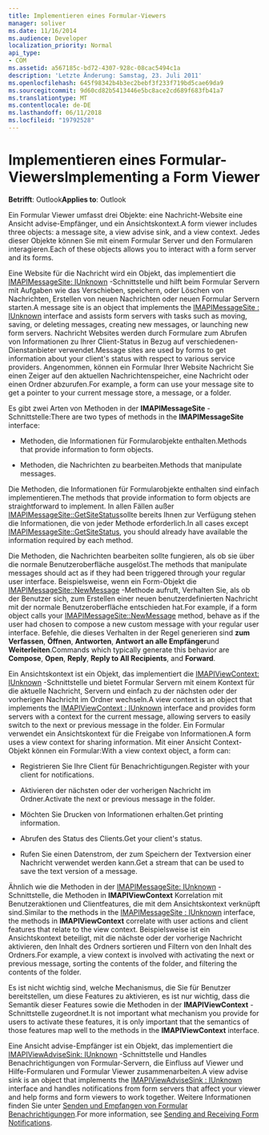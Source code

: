 ```yaml
---
title: Implementieren eines Formular-Viewers
manager: soliver
ms.date: 11/16/2014
ms.audience: Developer
localization_priority: Normal
api_type:
- COM
ms.assetid: a567185c-bd72-4307-928c-08cac5494c1a
description: 'Letzte Änderung: Samstag, 23. Juli 2011'
ms.openlocfilehash: 645f98342b4b3ec2bebf3f233f719bd5cae69da9
ms.sourcegitcommit: 9d60cd82b5413446e5bc8ace2cd689f683fb41a7
ms.translationtype: MT
ms.contentlocale: de-DE
ms.lasthandoff: 06/11/2018
ms.locfileid: "19792528"
---
```

# <a name="implementing-a-form-viewer"></a><span data-ttu-id="c0e45-103">Implementieren eines Formular-Viewers</span><span class="sxs-lookup"><span data-stu-id="c0e45-103">Implementing a Form Viewer</span></span>

  
  
<span data-ttu-id="c0e45-104">**Betrifft**: Outlook</span><span class="sxs-lookup"><span data-stu-id="c0e45-104">**Applies to**: Outlook</span></span> 
  
<span data-ttu-id="c0e45-105">Ein Formular Viewer umfasst drei Objekte: eine Nachricht-Website eine Ansicht advise-Empfänger, und ein Ansichtskontext.</span><span class="sxs-lookup"><span data-stu-id="c0e45-105">A form viewer includes three objects: a message site, a view advise sink, and a view context.</span></span> <span data-ttu-id="c0e45-106">Jedes dieser Objekte können Sie mit einem Formular Server und den Formularen interagieren.</span><span class="sxs-lookup"><span data-stu-id="c0e45-106">Each of these objects allows you to interact with a form server and its forms.</span></span>
  
<span data-ttu-id="c0e45-107">Eine Website für die Nachricht wird ein Objekt, das implementiert die [IMAPIMessageSite: IUnknown](imapimessagesiteiunknown.md) -Schnittstelle und hilft beim Formular Servern mit Aufgaben wie das Verschieben, speichern, oder Löschen von Nachrichten, Erstellen von neuen Nachrichten oder neuen Formular Servern starten.</span><span class="sxs-lookup"><span data-stu-id="c0e45-107">A message site is an object that implements the [IMAPIMessageSite : IUnknown](imapimessagesiteiunknown.md) interface and assists form servers with tasks such as moving, saving, or deleting messages, creating new messages, or launching new form servers.</span></span> <span data-ttu-id="c0e45-108">Nachricht Websites werden durch Formulare zum Abrufen von Informationen zu Ihrer Client-Status in Bezug auf verschiedenen-Dienstanbieter verwendet.</span><span class="sxs-lookup"><span data-stu-id="c0e45-108">Message sites are used by forms to get information about your client's status with respect to various service providers.</span></span> <span data-ttu-id="c0e45-109">Angenommen, können ein Formular Ihrer Website Nachricht Sie einen Zeiger auf den aktuellen Nachrichtenspeicher, eine Nachricht oder einen Ordner abzurufen.</span><span class="sxs-lookup"><span data-stu-id="c0e45-109">For example, a form can use your message site to get a pointer to your current message store, a message, or a folder.</span></span> 
  
<span data-ttu-id="c0e45-110">Es gibt zwei Arten von Methoden in der **IMAPIMessageSite** -Schnittstelle:</span><span class="sxs-lookup"><span data-stu-id="c0e45-110">There are two types of methods in the **IMAPIMessageSite** interface:</span></span> 
  
- <span data-ttu-id="c0e45-111">Methoden, die Informationen für Formularobjekte enthalten.</span><span class="sxs-lookup"><span data-stu-id="c0e45-111">Methods that provide information to form objects.</span></span>
    
- <span data-ttu-id="c0e45-112">Methoden, die Nachrichten zu bearbeiten.</span><span class="sxs-lookup"><span data-stu-id="c0e45-112">Methods that manipulate messages.</span></span>
    
<span data-ttu-id="c0e45-113">Die Methoden, die Informationen für Formularobjekte enthalten sind einfach implementieren.</span><span class="sxs-lookup"><span data-stu-id="c0e45-113">The methods that provide information to form objects are straightforward to implement.</span></span> <span data-ttu-id="c0e45-114">In allen Fällen außer [IMAPIMessageSite::GetSiteStatus](imapimessagesite-getsitestatus.md)sollte bereits Ihnen zur Verfügung stehen die Informationen, die von jeder Methode erforderlich.</span><span class="sxs-lookup"><span data-stu-id="c0e45-114">In all cases except [IMAPIMessageSite::GetSiteStatus](imapimessagesite-getsitestatus.md), you should already have available the information required by each method.</span></span>
  
<span data-ttu-id="c0e45-115">Die Methoden, die Nachrichten bearbeiten sollte fungieren, als ob sie über die normale Benutzeroberfläche ausgelöst.</span><span class="sxs-lookup"><span data-stu-id="c0e45-115">The methods that manipulate messages should act as if they had been triggered through your regular user interface.</span></span> <span data-ttu-id="c0e45-116">Beispielsweise, wenn ein Form-Objekt die [IMAPIMessageSite::NewMessage](imapimessagesite-newmessage.md) -Methode aufruft, Verhalten Sie, als ob der Benutzer sich, zum Erstellen einer neuen benutzerdefinierten Nachricht mit der normale Benutzeroberfläche entschieden hat.</span><span class="sxs-lookup"><span data-stu-id="c0e45-116">For example, if a form object calls your [IMAPIMessageSite::NewMessage](imapimessagesite-newmessage.md) method, behave as if the user had chosen to compose a new custom message with your regular user interface.</span></span> <span data-ttu-id="c0e45-117">Befehle, die dieses Verhalten in der Regel generieren sind **zum Verfassen**, **Öffnen**, **Antworten**, **Antwort an alle Empfänger**und **Weiterleiten**.</span><span class="sxs-lookup"><span data-stu-id="c0e45-117">Commands which typically generate this behavior are **Compose**, **Open**, **Reply**, **Reply to All Recipients**, and **Forward**.</span></span> 
  
<span data-ttu-id="c0e45-118">Ein Ansichtskontext ist ein Objekt, das implementiert die [IMAPIViewContext: IUnknown](imapiviewcontextiunknown.md) -Schnittstelle und bietet Formular Servern mit einem Kontext für die aktuelle Nachricht, Servern und einfach zu der nächsten oder der vorherigen Nachricht im Ordner wechseln.</span><span class="sxs-lookup"><span data-stu-id="c0e45-118">A view context is an object that implements the [IMAPIViewContext : IUnknown](imapiviewcontextiunknown.md) interface and provides form servers with a context for the current message, allowing servers to easily switch to the next or previous message in the folder.</span></span> <span data-ttu-id="c0e45-119">Ein Formular verwendet ein Ansichtskontext für die Freigabe von Informationen.</span><span class="sxs-lookup"><span data-stu-id="c0e45-119">A form uses a view context for sharing information.</span></span> <span data-ttu-id="c0e45-120">Mit einer Ansicht Context-Objekt können ein Formular:</span><span class="sxs-lookup"><span data-stu-id="c0e45-120">With a view context object, a form can:</span></span> 
  
- <span data-ttu-id="c0e45-121">Registrieren Sie Ihre Client für Benachrichtigungen.</span><span class="sxs-lookup"><span data-stu-id="c0e45-121">Register with your client for notifications.</span></span>
    
- <span data-ttu-id="c0e45-122">Aktivieren der nächsten oder der vorherigen Nachricht im Ordner.</span><span class="sxs-lookup"><span data-stu-id="c0e45-122">Activate the next or previous message in the folder.</span></span>
    
- <span data-ttu-id="c0e45-123">Möchten Sie Drucken von Informationen erhalten.</span><span class="sxs-lookup"><span data-stu-id="c0e45-123">Get printing information.</span></span>
    
- <span data-ttu-id="c0e45-124">Abrufen des Status des Clients.</span><span class="sxs-lookup"><span data-stu-id="c0e45-124">Get your client's status.</span></span>
    
- <span data-ttu-id="c0e45-125">Rufen Sie einen Datenstrom, der zum Speichern der Textversion einer Nachricht verwendet werden kann.</span><span class="sxs-lookup"><span data-stu-id="c0e45-125">Get a stream that can be used to save the text version of a message.</span></span>
    
<span data-ttu-id="c0e45-126">Ähnlich wie die Methoden in der [IMAPIMessageSite: IUnknown](imapimessagesiteiunknown.md) -Schnittstelle, die Methoden in **IMAPIViewContext** Korrelation mit Benutzeraktionen und Clientfeatures, die mit dem Ansichtskontext verknüpft sind.</span><span class="sxs-lookup"><span data-stu-id="c0e45-126">Similar to the methods in the [IMAPIMessageSite : IUnknown](imapimessagesiteiunknown.md) interface, the methods in **IMAPIViewContext** correlate with user actions and client features that relate to the view context.</span></span> <span data-ttu-id="c0e45-127">Beispielsweise ist ein Ansichtskontext beteiligt, mit die nächste oder der vorherige Nachricht aktivieren, den Inhalt des Ordners sortieren und Filtern von den Inhalt des Ordners.</span><span class="sxs-lookup"><span data-stu-id="c0e45-127">For example, a view context is involved with activating the next or previous message, sorting the contents of the folder, and filtering the contents of the folder.</span></span> 
  
<span data-ttu-id="c0e45-128">Es ist nicht wichtig sind, welche Mechanismus, die Sie für Benutzer bereitstellen, um diese Features zu aktivieren, es ist nur wichtig, dass die Semantik dieser Features sowie die Methoden in der **IMAPIViewContext** -Schnittstelle zugeordnet.</span><span class="sxs-lookup"><span data-stu-id="c0e45-128">It is not important what mechanism you provide for users to activate these features, it is only important that the semantics of those features map well to the methods in the **IMAPIViewContext** interface.</span></span> 
  
<span data-ttu-id="c0e45-129">Eine Ansicht advise-Empfänger ist ein Objekt, das implementiert die [IMAPIViewAdviseSink: IUnknown](imapiviewadvisesinkiunknown.md) -Schnittstelle und Handles Benachrichtigungen von Formular-Servern, die Einfluss auf Viewer und Hilfe-Formularen und Formular Viewer zusammenarbeiten.</span><span class="sxs-lookup"><span data-stu-id="c0e45-129">A view advise sink is an object that implements the [IMAPIViewAdviseSink : IUnknown](imapiviewadvisesinkiunknown.md) interface and handles notifications from form servers that affect your viewer and help forms and form viewers to work together.</span></span> <span data-ttu-id="c0e45-130">Weitere Informationen finden Sie unter [Senden und Empfangen von Formular Benachrichtigungen](sending-and-receiving-form-notifications.md).</span><span class="sxs-lookup"><span data-stu-id="c0e45-130">For more information, see [Sending and Receiving Form Notifications](sending-and-receiving-form-notifications.md).</span></span> 
  

